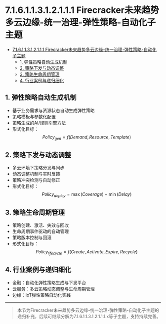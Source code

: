 # 7.1.6.1.1.3.1.2.1.1.1 Firecracker未来趋势多云边缘-统一治理-弹性策略-自动化子主题


<!-- TOC START -->

- [7.1.6.1.1.3.1.2.1.1.1 Firecracker未来趋势多云边缘-统一治理-弹性策略-自动化子主题](#71611312111-firecracker未来趋势多云边缘-统一治理-弹性策略-自动化子主题)
  - [1. 弹性策略自动生成机制](#1-弹性策略自动生成机制)
  - [2. 策略下发与动态调整](#2-策略下发与动态调整)
  - [3. 策略生命周期管理](#3-策略生命周期管理)
  - [4. 行业案例与递归细化](#4-行业案例与递归细化)

<!-- TOC END -->

## 1. 弹性策略自动生成机制

- 基于业务需求与资源状态自动生成弹性策略
- 策略模板与参数化配置
- 策略生成的AI/规则引擎方法
- 形式化目标：
$$Policy_{gen} = f(Demand, Resource, Template)$$

## 2. 策略下发与动态调整

- 多云环境下策略分发与同步
- 动态调整机制与实时反馈
- 策略冲突检测与自动修正
- 形式化目标：
$$Policy_{deploy} = \max (Coverage) - \min (Delay)$$

## 3. 策略生命周期管理

- 策略创建、激活、失效与回收
- 生命周期事件驱动的自动管理
- 策略版本控制与回滚
- 形式化目标：
$$Policy_{lifecycle} = f(Create, Activate, Expire, Recycle)$$

## 4. 行业案例与递归细化

- 金融：自动化弹性策略生成与下发平台
- 云服务：多云策略动态调整与生命周期管理
- 边缘：IoT弹性策略自动化实践

---
> 本节为Firecracker未来趋势多云边缘-统一治理-弹性策略-自动化子主题的递归补充，后续可继续分解为7.1.6.1.1.3.1.2.1.1.1.x等子主题，支持持续完善。
